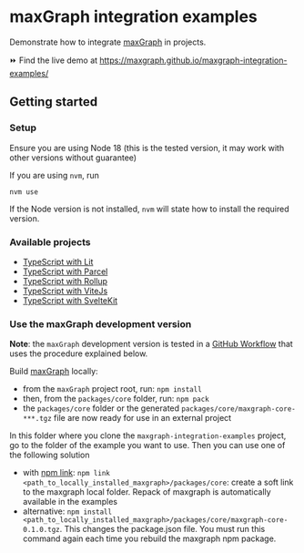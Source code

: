 # maxGraph integration examples

Demonstrate how to integrate [maxGraph](https://github.com/maxGraph/maxGraph/) in projects.

⏩ Find the live demo at https://maxgraph.github.io/maxgraph-integration-examples/

## Getting started

### Setup

Ensure you are using Node 18 (this is the tested version, it may work with other versions without guarantee)

If you are using `nvm`, run
```shell
nvm use
```

If the Node version is not installed, `nvm` will state how to install the required version.


### Available projects

- [TypeScript with Lit](./projects/lit-ts/README.md)
- [TypeScript with Parcel](./projects/parcel-ts/README.md)
- [TypeScript with Rollup](./projects/rollup-ts/README.md)
- [TypeScript with ViteJs](./projects/vitejs-ts/README.md)
- [TypeScript with SvelteKit](./projects/sveltekit-ts/README.md)

### <a id="maxgraph-dev-version"></a> Use the maxGraph development version

**Note**: the `maxGraph` development version is tested in a [GitHub Workflow](./.github/workflows/check-typescript-projects.yml) that uses the procedure explained below.

Build [maxGraph](https://github.com/maxGraph/maxGraph/) locally:
  - from the `maxGraph` project root, run: `npm install`
  - then, from the `packages/core` folder, run: `npm pack`
  - the `packages/core` folder or the generated `packages/core/maxgraph-core-***.tgz` file are now ready for use in an external project

In this folder where you clone the `maxgraph-integration-examples` project, go to the folder of the example you want to use. Then you can use one of the following solution
  - with [npm link](https://docs.npmjs.com/cli/v8/commands/npm-link): `npm link <path_to_locally_installed_maxgraph>/packages/core`: create a soft link to the maxgraph local folder.
  Repack of maxgraph is automatically available in the examples
  - alternative: `npm install <path_to_locally_installed_maxgraph>/packages/core/maxgraph-core-0.1.0.tgz`. This changes
  the package.json file. You must run this command again each time you rebuild the maxgraph npm package.